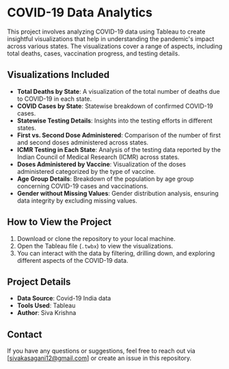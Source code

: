 # COVID-19 Data Analytics

This project involves analyzing COVID-19 data using Tableau to create insightful visualizations that help in understanding the pandemic's impact across various states. The visualizations cover a range of aspects, including total deaths, cases, vaccination progress, and testing details.

## Visualizations Included

- **Total Deaths by State**: A visualization of the total number of deaths due to COVID-19 in each state.
- **COVID Cases by State**: Statewise breakdown of confirmed COVID-19 cases.
- **Statewise Testing Details**: Insights into the testing efforts in different states.
- **First vs. Second Dose Administered**: Comparison of the number of first and second doses administered across states.
- **ICMR Testing in Each State**: Analysis of the testing data reported by the Indian Council of Medical Research (ICMR) across states.
- **Doses Administered by Vaccine**: Visualization of the doses administered categorized by the type of vaccine.
- **Age Group Details**: Breakdown of the population by age group concerning COVID-19 cases and vaccinations.
- **Gender without Missing Values**: Gender distribution analysis, ensuring data integrity by excluding missing values.

## How to View the Project

1. Download or clone the repository to your local machine.
2. Open the Tableau file (`.twbx`) to view the visualizations.
3. You can interact with the data by filtering, drilling down, and exploring different aspects of the COVID-19 data.

## Project Details

- **Data Source**: Covid-19 India data
- **Tools Used**: Tableau
- **Author**: Siva Krishna

## Contact

If you have any questions or suggestions, feel free to reach out via [sivakasagani12@gmail.com] or create an issue in this repository.
